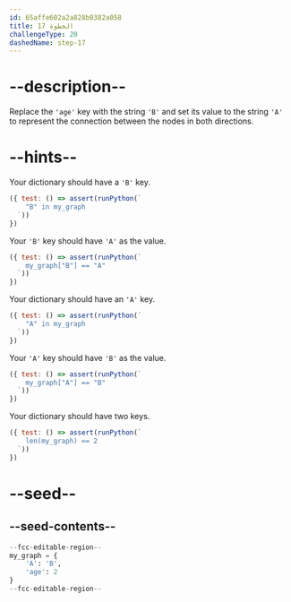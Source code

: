 ```yaml
---
id: 65affe602a2a828b0382a058
title: الخطوة 17
challengeType: 20
dashedName: step-17
---
```


# --description--

Replace the `'age'` key with the string `'B'` and set its value to the string `'A'` to represent the connection between the nodes in both directions.

# --hints--

Your dictionary should have a `'B'` key.

```js
({ test: () => assert(runPython(`
    "B" in my_graph
  `))
})
```

Your `'B'` key should have `'A'` as the value.

```js
({ test: () => assert(runPython(`
    my_graph["B"] == "A"
  `))
})
```

Your dictionary should have an `'A'` key.

```js
({ test: () => assert(runPython(`
    "A" in my_graph
  `))
})
```

Your `'A'` key should have `'B'` as the value.

```js
({ test: () => assert(runPython(`
    my_graph["A"] == "B"
  `))
})
```

Your dictionary should have two keys.

```js
({ test: () => assert(runPython(`
    len(my_graph) == 2
  `))
})
```

# --seed--

## --seed-contents--

```py
--fcc-editable-region--
my_graph = {
    'A': 'B',
    'age': 2
}
--fcc-editable-region--
```

